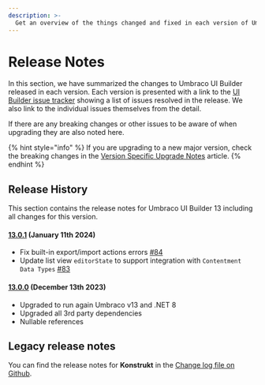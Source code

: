 ```yaml
---
description: >-
  Get an overview of the things changed and fixed in each version of Umbraco UI Builder.
---
```


# Release Notes

In this section, we have summarized the changes to Umbraco UI Builder released in each version. Each version is presented with a link to the [UI Builder issue tracker](https://github.com/umbraco/Umbraco.UIBuilder.Issues/issues) showing a list of issues resolved in the release. We also link to the individual issues themselves from the detail.

If there are any breaking changes or other issues to be aware of when upgrading they are also noted here.

{% hint style="info" %}
If you are upgrading to a new major version, check the breaking changes in the [Version Specific Upgrade Notes](./upgrading/version-specific.md) article.
{% endhint %}

## Release History

This section contains the release notes for Umbraco UI Builder 13 including all changes for this version.

#### [13.0.1](https://github.com/umbraco/Umbraco.UIBuilder.Issues/issues?q=label%3Arelease%2F13.0.1+is%3Aclosed) (January 11th 2024)

* Fix built-in export/import actions errors [#84](https://github.com/umbraco/Umbraco.UIBuilder.Issues/issues/84)
* Update list view `editorState` to support integration with `Contentment Data Types` [#83](https://github.com/umbraco/Umbraco.UIBuilder.Issues/issues/83)

#### [13.0.0](https://github.com/umbraco/Umbraco.UIBuilder.Issues/issues?q=is%3Aissue+is%3Aclosed+label%3Arelease%2F13+label%3Arelease%2F13.0.0) (December 13th 2023)

* Upgraded to run again Umbraco v13 and .NET 8
* Upgraded all 3rd party dependencies
* Nullable references

## Legacy release notes

You can find the release notes for **Konstrukt** in the [Change log file on Github](../umbraco-commerce/changelog-archive/Vendr-core.md).
